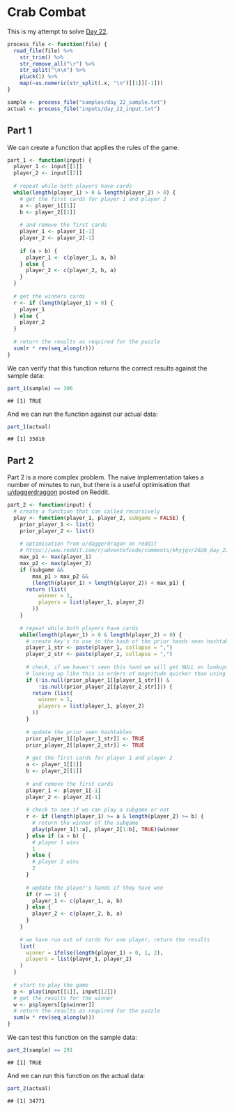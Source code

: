 # Crab Combat



This is my attempt to solve [Day 22](https://adventofcode.com/2020/day/22).


```r
process_file <- function(file) {
  read_file(file) %>%
    str_trim() %>%
    str_remove_all("\r") %>%
    str_split("\n\n") %>%
    pluck(1) %>%
    map(~as.numeric(str_split(.x, "\n")[[1]][-1]))
}

sample <- process_file("samples/day_22_sample.txt")
actual <- process_file("inputs/day_22_input.txt")
```

## Part 1

We can create a function that applies the rules of the game.


```r
part_1 <- function(input) {
  player_1 <- input[[1]]
  player_2 <- input[[2]]
  
  # repeat while both players have cards
  while(length(player_1) > 0 & length(player_2) > 0) {
    # get the first cards for player 1 and player 2
    a <- player_1[[1]]
    b <- player_2[[1]]
    
    # and remove the first cards
    player_1 <- player_1[-1]
    player_2 <- player_2[-1]
    
    if (a > b) {
      player_1 <- c(player_1, a, b)
    } else {
      player_2 <- c(player_2, b, a)
    }
  }
  
  # get the winners cards
  r <- if (length(player_1) > 0) {
    player_1
  } else {
    player_2
  }
  
  # return the results as required for the puzzle
  sum(r * rev(seq_along(r)))
}
```

We can verify that this function returns the correct results against the sample data:


```r
part_1(sample) == 306
```

```
## [1] TRUE
```

And we can run the function against our actual data:


```r
part_1(actual)
```

```
## [1] 35818
```

## Part 2

Part 2 is a more complex problem. The naive implementation takes a number of minutes to run, but there is a useful
optimisation that
[u/daggerdraggon](https://www.reddit.com/r/adventofcode/comments/khyjgv/2020_day_22_solutions/ggpcsnd/) posted on
Reddit.


```r
part_2 <- function(input) {
  # create a function that can called recursively
  play <- function(player_1, player_2, subgame = FALSE) {
    prior_player_1 <- list()
    prior_player_2 <- list()
    
    # optimisation from u/daggerdragon on reddit
    # https://www.reddit.com/r/adventofcode/comments/khyjgv/2020_day_22_solutions/ggpcsnd/
    max_p1 <- max(player_1)
    max_p2 <- max(player_2)
    if (subgame &&
        max_p1 > max_p2 &&
        (length(player_1) + length(player_2)) < max_p1) {
      return (list(
          winner = 1,
          players = list(player_1, player_2)
        ))
    }
    
    # repeat while both players have cards
    while(length(player_1) > 0 & length(player_2) > 0) {
      # create key's to use in the hash of the prior hands seen hashtables
      player_1_str <- paste(player_1, collapse = ",")
      player_2_str <- paste(player_2, collapse = ",")
      
      # check, if we haven't seen this hand we will get NULL on lookups
      # looking up like this is orders of magnitude quicker than using %in%
      if (!is.null(prior_player_1[[player_1_str]]) &
          !is.null(prior_player_2[[player_2_str]])) {
        return (list(
          winner = 1,
          players = list(player_1, player_2)
        ))
      }
      
      # update the prior seen hashtables
      prior_player_1[[player_1_str]] <- TRUE
      prior_player_2[[player_2_str]] <- TRUE
      
      # get the first cards for player 1 and player 2
      a <- player_1[[1]]
      b <- player_2[[1]]
      
      # and remove the first cards
      player_1 <- player_1[-1]
      player_2 <- player_2[-1]
      
      # check to see if we can play a subgame or not
      r <- if (length(player_1) >= a & length(player_2) >= b) {
        # return the winner of the subgame
        play(player_1[1:a], player_2[1:b], TRUE)$winner
      } else if (a > b) {
        # player 1 wins
        1
      } else {
        # player 2 wins
        2
      }
      
      # update the player's hands if they have won
      if (r == 1) {
        player_1 <- c(player_1, a, b)
      } else {
        player_2 <- c(player_2, b, a)
      }
    }
    
    # we have run out of cards for one player, return the results
    list(
      winner = ifelse(length(player_1) > 0, 1, 2),
      players = list(player_1, player_2)
    )
  }
  
  # start to play the game
  p <- play(input[[1]], input[[2]])
  # get the results for the winner
  w <- p$players[[p$winner]]
  # return the results as required for the puzzle
  sum(w * rev(seq_along(w)))
}
```

We can test this function on the sample data:


```r
part_2(sample) == 291
```

```
## [1] TRUE
```

And we can run this function on the actual data:


```r
part_2(actual)
```

```
## [1] 34771
```
